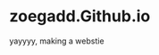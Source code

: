 # zoegadd.Github.io

<html>

<head></head>

<body>
  <p>yayyyy, making a webstie</p>
</body>
  
</html>
